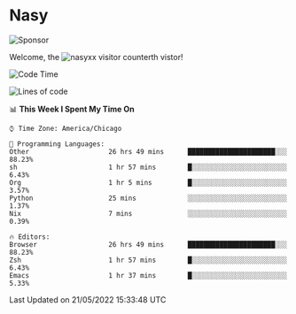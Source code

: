 # Nasy

<!--
<p align="center">
<img height="200" src="https://github-readme-stats.vercel.app/api?username=nasyxx&count_private=true&show_icons=true&theme=dracula&include_all_commits=true"/>
<img height="200" src="https://github-readme-stats.vercel.app/api/top-langs/?username=nasyxx&theme=dracula&hide=html,jupyter+notebook&count_private=true&show_icons=true"/>
</p>

  
----------------
-->

![Sponsor](https://img.shields.io/static/v1.svg?label=Sponsor&message=%E2%9D%A4&logo=GitHub&style=flat&color=pink)
 
Welcome, the ![nasyxx visitor counter](https://count.getloli.com/get/@nasyxx?theme=rule34)th vistor!
 
<!--START_SECTION:waka-->
![Code Time](http://img.shields.io/badge/Code%20Time-2%2C403%20hrs%2053%20mins-blue)

![Lines of code](https://img.shields.io/badge/From%20Hello%20World%20I%27ve%20Written-5%20Million%20lines%20of%20code-blue)

📊 **This Week I Spent My Time On** 

```text
⌚︎ Time Zone: America/Chicago

💬 Programming Languages: 
Other                    26 hrs 49 mins      ██████████████████████░░░   88.23% 
sh                       1 hr 57 mins        █░░░░░░░░░░░░░░░░░░░░░░░░   6.43% 
Org                      1 hr 5 mins         █░░░░░░░░░░░░░░░░░░░░░░░░   3.57% 
Python                   25 mins             ░░░░░░░░░░░░░░░░░░░░░░░░░   1.37% 
Nix                      7 mins              ░░░░░░░░░░░░░░░░░░░░░░░░░   0.39%

🔥 Editors: 
Browser                  26 hrs 49 mins      ██████████████████████░░░   88.23% 
Zsh                      1 hr 57 mins        █░░░░░░░░░░░░░░░░░░░░░░░░   6.43% 
Emacs                    1 hr 37 mins        █░░░░░░░░░░░░░░░░░░░░░░░░   5.33%

```


 Last Updated on 21/05/2022 15:33:48 UTC
<!--END_SECTION:waka-->

<!-- ![visitors](https://visitor-badge.laobi.icu/badge?page_id=nasyxx.nasyxx) -->
